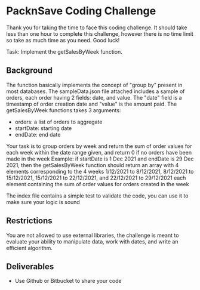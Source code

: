# PacknSave Coding Challenge

Thank you for taking the time to face this coding challenge.
It should take less than one hour to complete this challenge, however there is no time limit so take as much time as you need.
Good luck!

Task: Implement the getSalesByWeek function.

## Background

The function basically implements the concept of "group by" present in most databases.
The sampleData.json file attached includes a sample of orders,
each order having 2 fields: date, and value. The "date" field is a timestamp of order creation date and "value" is the
amount paid.
The getSalesByWeek functions takes 3 arguments:
- orders: a list of orders to aggregate
- startDate: starting date
- endDate: end date

Your task is to group orders by week and return the sum of order values for each week within the date range given, and return 0 if no orders have been made in the week
Example: if startDate is 1 Dec 2021 and endDate is 29 Dec 2021,
  then the getSalesByWeek function should return an array with 4 elements corresponding to the 4 weeks
   1/12/2021 to 8/12/2021, 8/12/2021 to 15/12/2021, 15/12/2021 to 22/12/2021, and 22/12/2021 to 29/12/2021
   each element containing the sum of order values for orders created in the week

The index file contains a simple test to validate the code, you can use it to make sure your logic is sound

## Restrictions

You are not allowed to use external libraries, the challenge is meant to evaluate your ability to manipulate data, work with dates, and write an efficient algorithm.

## Deliverables

- Use Github or Bitbucket to share your code
